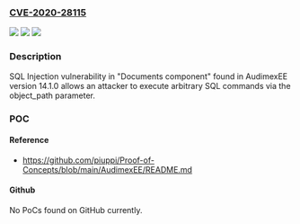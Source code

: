 ### [CVE-2020-28115](https://cve.mitre.org/cgi-bin/cvename.cgi?name=CVE-2020-28115)
![](https://img.shields.io/static/v1?label=Product&message=n%2Fa&color=blue)
![](https://img.shields.io/static/v1?label=Version&message=n%2Fa&color=blue)
![](https://img.shields.io/static/v1?label=Vulnerability&message=n%2Fa&color=brighgreen)

### Description

SQL Injection vulnerability in "Documents component" found in AudimexEE version 14.1.0 allows an attacker to execute arbitrary SQL commands via the object_path parameter.

### POC

#### Reference
- https://github.com/piuppi/Proof-of-Concepts/blob/main/AudimexEE/README.md

#### Github
No PoCs found on GitHub currently.

